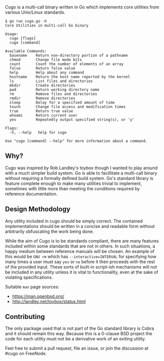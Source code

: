 Cugo is a multi-call binary written in Go which implements core utilities
from various Unix/Linux standards.

```
$ go run cugo.go -h
Core Utilities in multi-call Go binary

Usage:
  cugo [flags]
  cugo [command]

Available Commands:
  basename    Return non-directory portion of a pathname
  chmod       Change file mode bits
  count       Count the number of elements of an array
  false       Return false value
  help        Help about any command
  hostname    Return the host name reported by the kernel
  ls          List files and directories
  mkdir       Create directories
  pwd         Return working directory name
  rm          Remove files and directories
  rmdir       Remove directories
  sleep       Delay for a specified amount of time
  touch       Change file access and modification times
  true        Return true value
  whoami      Return current user
  yes         Repeatedly output specified string(s), or 'y'

Flags:
  -h, --help   help for cugo

Use "cugo [command] --help" for more information about a command.
```


## Why?
Cugo was inspired by Rob Landley's toybox though I wanted to play around
with a much simpler build system. Go is able to facillitate a multi-call
binary without requiring a formally defined build system. Go's standard
library is feature complete enough to make many utilities trivial to
implement, sometimes with little more than meeting the conditions
required by reference documentation.


## Design Methodology
Any utility included in cugo should be simply correct. The contained
implementations should be written in a concise and readable form without
arbitrarily obfuscating the work being done.

While the aim of Cugo is to be standards compliant, there are many
features included within some standards that are not in others. In such
situations, a happy medium between reference manuals will be chosen. An
example of this would be `GNU rm` which  has `--interactive=INTERVAL` for
specifying how many times a user must say `yes` or `no` before it then
proceeds with the rest of the provided input. These sorts of built-in
script-ish mechanisms will not be included in any utility unless it is
vital to functionality, even at the sake of violating specifications.

Suitable `man` page sources:
* https://man.openbsd.org/
* http://landley.net/toybox/status.html


## Contributing
The only package used that is not part of the Go standard library is
Cobra and it should remain this way. Because this is a 0-clause BSD
project the code for each utility must not be a derivative work of an
exiting utility.

Feel free to submit a pull request, file an issue, or join the
discussion at #cugo on FreeNode.
